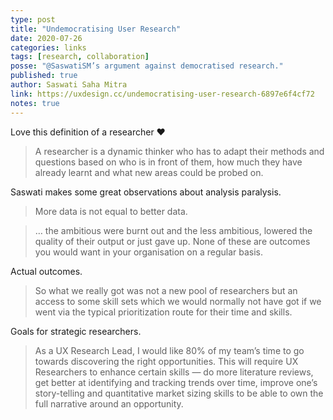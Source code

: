 ```yaml
---
type: post
title: "Undemocratising User Research"
date: 2020-07-26
categories: links
tags: [research, collaboration]
posse: "@SaswatiSM’s argument against democratised research."
published: true
author: Saswati Saha Mitra
link: https://uxdesign.cc/undemocratising-user-research-6897e6f4cf72
notes: true
---
```


Love this definition of a researcher ❤️

> A researcher is a dynamic thinker who has to adapt their methods and questions based on who is in front of them, how much they have already learnt and what new areas could be probed on.

Saswati makes some great observations about analysis paralysis.

> More data is not equal to better data.

> … the ambitious were burnt out and the less ambitious, lowered the quality of their output or just gave up. None of these are outcomes you would want in your organisation on a regular basis.

Actual outcomes.

> So what we really got was not a new pool of researchers but an access to some skill sets which we would normally not have got if we went via the typical prioritization route for their time and skills.

Goals for strategic researchers.

> As a UX Research Lead, I would like 80% of my team’s time to go towards discovering the right opportunities. This will require UX Researchers to enhance certain skills — do more literature reviews, get better at identifying and tracking trends over time, improve one’s story-telling and quantitative market sizing skills to be able to own the full narrative around an opportunity.
